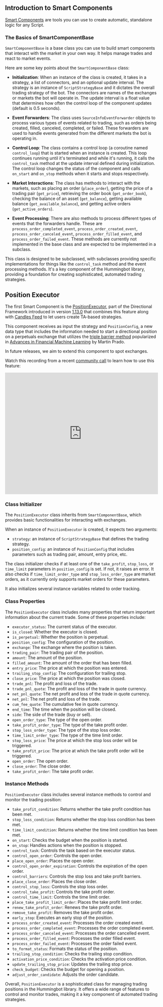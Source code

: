 ## Introduction to Smart Components

[Smart Components](https://github.com/hummingbot/hummingbot/tree/master/hummingbot/smart_components) are tools you can use to create automatic, standalone logic for any Script.

### The Basics of SmartComponentBase

`SmartComponentBase` is a base class you can use to build smart components that interact with the market in your own way. It helps manage trades and react to market events.

Here are some key points about the `SmartComponentBase` class:

- **Initialization**: When an instance of the class is created, it takes in a strategy, a list of connectors, and an optional update interval. The strategy is an instance of `ScriptStrategyBase` and it dictates the overall trading strategy of the bot. The connectors are names of the exchanges or markets the bot will operate in. The update interval is a float value that determines how often the control loop of the component updates (default is 0.5 seconds). 

- **Event Forwarders**: The class uses `SourceInfoEventForwarder` objects to process various types of events related to trading, such as orders being created, filled, canceled, completed, or failed. These forwarders are used to handle events generated from the different markets the bot is operating in.

- **Control Loop**: The class contains a control loop (a coroutine named `control_loop`) that is started when an instance is created. This loop continues running until it's terminated and while it's running, it calls the `control_task` method at the update interval defined during initialization. The control loop changes the status of the component and calls `on_start` and `on_stop` methods when it starts and stops respectively.

- **Market Interactions**: The class has methods to interact with the markets, such as placing an order (`place_order`), getting the price of a trading pair (`get_price`), retrieving the order book (`get_order_book`), checking the balance of an asset (`get_balance`), getting available balance (`get_available_balance`), and getting active orders (`get_active_orders`).

- **Event Processing**: There are also methods to process different types of events that the forwarders handle. These are `process_order_completed_event`, `process_order_created_event`, `process_order_canceled_event`, `process_order_filled_event`, and `process_order_failed_event`. These methods are currently not implemented in the base class and are expected to be implemented in a subclass.

This class is designed to be subclassed, with subclasses providing specific implementations for things like the `control_task` method and the event processing methods. It's a key component of the Hummingbot library, providing a foundation for creating sophisticated, automated trading strategies.

## Position Executor

The first Smart Component is the [PositionExecutor](https://github.com/hummingbot/hummingbot/blob/master/hummingbot/smart_components/position_executor/position_executor.py), part of the Directional Framework introduced in version [1.13.0](/release-notes/1.13.0/#directional-framework) that combines this feature along with [Candles Feed](./candles-feed.md) to let users create TA-based strategies.

This component receives as input the strategy and `PositionConfig`, a new data type that includes the information needed to start a directional position on a perpetuals exchange that utilizes the [triple barrier method](https://www.mlfinlab.com/en/latest/labeling/tb_meta_labeling.html) popularized in [Advances in Financial Machine Learning](https://www.wiley.com/en-us/Advances+in+Financial+Machine+Learning-p-9781119482086) by Martin Prado.

In future releases, we aim to extend this component to spot exchanges.

Watch this recording from a recent [community call](/#community-calls) to learn how to use this feature:

<iframe style="width:100%; min-height:400px;" src="https://www.youtube.com/embed/X63rACPjtUE" frameborder="0" allow="accelerometer; autoplay; encrypted-media; gyroscope; picture-in-picture" allowfullscreen></iframe>

### Class Initializer

The `PositionExecutor` class inherits from `SmartComponentBase`, which provides basic functionalities for interacting with exchanges.

When an instance of `PositionExecutor` is created, it expects two arguments:

- `strategy`: an instance of `ScriptStrategyBase` that defines the trading strategy.
- `position_config`: an instance of `PositionConfig` that includes parameters such as trading pair, amount, entry price, etc.

The class initializer checks if at least one of the `take_profit`, `stop_loss`, or `time_limit` parameters in `position_config` is set. If not, it raises an error. It also checks if `time_limit_order_type` and `stop_loss_order_type` are market orders, as it currently only supports market orders for these parameters.

It also initializes several instance variables related to order tracking.

### Class Properties

The `PositionExecutor` class includes many properties that return important information about the current trade. Some of these properties include:

- `executor_status`: The current status of the executor.
- `is_closed`: Whether the executor is closed.
- `is_perpetual`: Whether the position is perpetual.
- `position_config`: The configuration of the position.
- `exchange`: The exchange where the position is taken.
- `trading_pair`: The trading pair of the position.
- `amount`: The amount of the position.
- `filled_amount`: The amount of the order that has been filled.
- `entry_price`: The price at which the position was entered.
- `trailing_stop_config`: The configuration for trailing stop.
- `close_price`: The price at which the position was closed.
- `trade_pnl`: The profit and loss of the trade.
- `trade_pnl_quote`: The profit and loss of the trade in quote currency.
- `net_pnl_quote`: The net profit and loss of the trade in quote currency.
- `net_pnl`: The net profit and loss of the trade.
- `cum_fee_quote`: The cumulative fee in quote currency.
- `end_time`: The time when the position will be closed.
- `side`: The side of the trade (buy or sell).
- `open_order_type`: The type of the open order.
- `take_profit_order_type`: The type of the take profit order.
- `stop_loss_order_type`: The type of the stop loss order.
- `time_limit_order_type`: The type of the time limit order.
- `stop_loss_price`: The price at which the stop loss order will be triggered.
- `take_profit_price`: The price at which the take profit order will be triggered.
- `open_order`: The open order.
- `close_order`: The close order.
- `take_profit_order`: The take profit order.

### Instance Methods

`PositionExecutor` class includes several instance methods to control and monitor the trading position:

- `take_profit_condition`: Returns whether the take profit condition has been met.
- `stop_loss_condition`: Returns whether the stop loss condition has been met.
- `time_limit_condition`: Returns whether the time limit condition has been met.
- `on_start`: Checks the budget when the position is started.
- `on_stop`: Handles actions when the position is stopped.
- `control_task`: Controls the task based on the executor status.
- `control_open_order`: Controls the open order.
- `place_open_order`: Places the open order.
- `control_open_order_expiration`: Controls the expiration of the open order.
- `control_barriers`: Controls the stop loss and take profit barriers.
- `place_close_order`: Places the close order.
- `control_stop_loss`: Controls the stop loss order.
- `control_take_profit`: Controls the take profit order.
- `control_time_limit`: Controls the time limit order.
- `place_take_profit_limit_order`: Places the take profit limit order.
- `renew_take_profit_order`: Renews the take profit order.
- `remove_take_profit`: Removes the take profit order.
- `early_stop`: Executes an early stop of the position.
- `process_order_created_event`: Processes the order created event.
- `process_order_completed_event`: Processes the order completed event.
- `process_order_canceled_event`: Processes the order cancelled event.
- `process_order_filled_event`: Processes the order filled event.
- `process_order_failed_event`: Processes the order failed event.
- `to_format_status`: Formats the status of the position.
- `trailing_stop_condition`: Checks the trailing stop condition.
- `activation_price_condition`: Checks the activation price condition.
- `update_trailing_stop_price`: Updates the trailing stop price.
- `check_budget`: Checks the budget for opening a position.
- `adjust_order_candidate`: Adjusts the order candidate.

Overall, `PositionExecutor` is a sophisticated class for managing trading positions in the Hummingbot library. It offers a wide range of features to control and monitor trades, making it a key component of automated trading strategies.